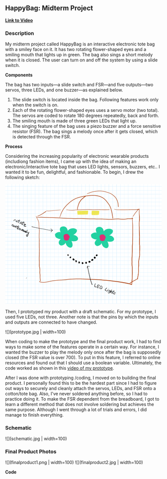 ## HappyBag: Midterm Project

**[Link to Video](https://www.youtube.com/watch?v=F6Es3urRpkI)**

### Description

My midterm project called HappyBag is an interactive electronic tote bag with a smiley face on it. It has two rotating flower-shaped eyes and a smiling mouth that lights up in green. The bag also sings a short melody when it is closed. 
The user can turn on and off the system by using a slide switch. 

**Components**

The bag has two inputs—a slide switch and FSR—and five outputs—two servos, three LEDs, and one buzzer—as explained below.

1. The slide switch is located inside the bag. Following features work only when the switch is on.
2. Each of the rotating flower-shaped eyes uses a servo motor (two total). The servos are coded to rotate 180 degrees repeatedly, back and forth.
3. The smiling mouth is made of three green LEDs that light up.
4. The singing feature of the bag uses a piezo buzzer and a force sensitive resistor (FSR). The bag sings a melody once after it gets closed, which is detected through the FSR.

**Process**

Considering the increasing popularity of electronic wearable products (includiong fashion items), I came up with the idea of making an electronic/interactive tote bag that uses LED lights, sensors, buzzers, etc.. I wanted it to be fun, delightful, and fashionable.
To begin, I drew the following sketch:

![](initialsketch.png)

Then, I prototyped my product with a draft schematic. For my prototype, I used five LEDs, not three. Another note is that the pins by which the inputs and outputs are connected to have changed.

![](prototype.jpg | width=100)

When coding to make the prototype and the final product work, I had to find ways to make some of the features operate in a certain way. For instance, I wanted the buzzer to play the melody only once after the bag is supposedly closed (the FSR value is over 700). To put in this feature, I referred to online resources and found out that I should use a boolean variable. Ultimately, the code worked as shown in this [video of my prototype](https://www.youtube.com/watch?v=F6Es3urRpkI).

After I was done with prototyping /coding, I moved on to building the final product. I personally found this to be the hardest part since I had to figure out ways to securely and cleanly attach the servos, LEDs, and FSR onto a cotton/tote bag. Also, I've never soldered anything before, so I had to practice doing it. To make the FSR dependent from the breadboard, I got to learn a different method that does not involve soldering but achieves the same purpose. 
Although I went through a lot of trials and errors, I did manage to finish everything.


### Schematic

![](schematic.jpg | width=100)


### Final Product Photos

![](finalproduct1.png | width=100)
![](finalproduct2.jpg | width=100)

**Code**
